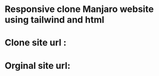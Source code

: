 # Responsive clone Manjaro website using tailwind and html

# Clone site url :

# Orginal site url: 